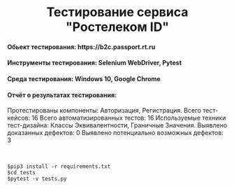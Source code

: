 <div align="center"> <h1> Тестирование сервиса "Ростелеком ID" </h1></div>
<h4> Обьект тестирования: https://b2c.passport.rt.ru </h4>
<h4> Инструменты тестирования: Selenium WebDriver, Pytest </h4>
<h4> Среда тестирования: Windows 10, Google Chrome </h4>
<h4> Отчёт о результатах тестирования: </h4>
<p> Протестированы компоненты: Авторизация, Регистрация. 
Всего тест-кейсов: 16 
Всего автоматизированных тестов: 16 
Используемые техники тест-дизайна: Классы Эквивалентности, Граничные Значения.
Выявлено доказанных дефектов: 0 
Выявлено потенциально возможных дефектов: 3 </p>
<br>
<pre><code>$pip3 install -r requirements.txt </code>
<code>$cd tests </code>
<code>$pytest -v tests.py </code>
</pre>

